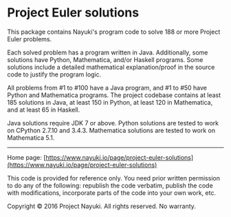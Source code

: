 Project Euler solutions
=======================

This package contains Nayuki's program code to solve 188 or more Project Euler problems.

Each solved problem has a program written in Java. Additionally, some solutions have
Python, Mathematica, and/or Haskell programs. Some solutions include a detailed
mathematical explanation/proof in the source code to justify the program logic.

All problems from #1 to #100 have a Java program, and #1 to #50 have Python and Mathematica programs.
The project codebase contains at least 185 solutions in Java, at least 150 in Python,
at least 120 in Mathematica, and at least 65 in Haskell.

Java solutions require JDK 7 or above. Python solutions are tested to work on CPython 2.7.10 and 3.4.3. Mathematica solutions are tested to work on Mathematica 5.1.

---

Home page: [https://www.nayuki.io/page/project-euler-solutions](https://www.nayuki.io/page/project-euler-solutions)

This code is provided for reference only. You need prior written permission
to do any of the following: republish the code verbatim, publish the code
with modifications, incorporate parts of the code into your own work, etc.

Copyright © 2016 Project Nayuki. All rights reserved. No warranty.
